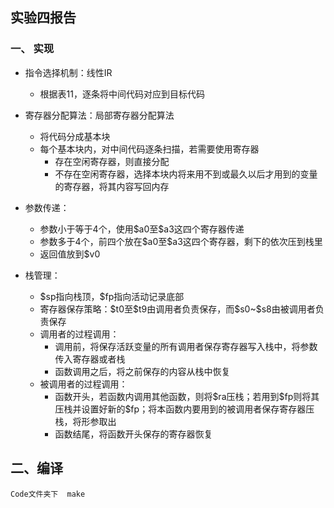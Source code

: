 ## 实验四报告

### 一、 实现

* 指令选择机制：线性IR

  * 根据表11，逐条将中间代码对应到目标代码

* 寄存器分配算法：局部寄存器分配算法

  * 将代码分成基本块
  * 每个基本块内，对中间代码逐条扫描，若需要使用寄存器
    * 存在空闲寄存器，则直接分配
    * 不存在空闲寄存器，选择本块内将来用不到或最久以后才用到的变量的寄存器，将其内容写回内存

* 参数传递：

  * 参数小于等于4个，使用\$a0至\$a3这四个寄存器传递
  * 参数多于4个，前四个放在\$a0至\$a3这四个寄存器，剩下的依次压到栈里
  * 返回值放到\$v0

* 栈管理：

  * \$sp指向栈顶，\$fp指向活动记录底部
  * 寄存器保存策略：\$t0至​\$t9由调用者负责保存，而\$s0~\$s8由被调用者负责保存
  * 调用者的过程调用：
    * 调用前，将保存活跃变量的所有调用者保存寄存器写入栈中，将参数传入寄存器或者栈
    * 函数调用之后，将之前保存的内容从栈中恢复
  * 被调用者的过程调用：
    * 函数开头，若函数内调用其他函数，则将\$ra压栈；若用到\$fp则将其压栈并设置好新的\$fp；将本函数内要用到的被调用者保存寄存器压栈，将形参取出
    * 函数结尾，将函数开头保存的寄存器恢复

  

## 二、编译

```
Code文件夹下  make
```






